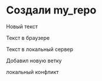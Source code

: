 ﻿# Создали my_repo


Новый текст

Текст в браузере


Текст в локальный сервер


Добавил новую ветку

локальный конфликт